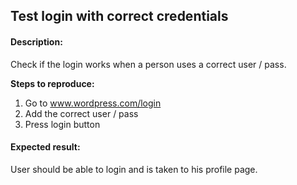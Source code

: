 ## Test login with correct credentials

#### Description:
Check if the login works when a person uses a correct user / pass.

**Steps to reproduce:**
1. Go to www.wordpress.com/login
2. Add the correct user / pass
3. Press login button

 #### Expected result:
 User should be able to login and is taken to his profile page.
 
